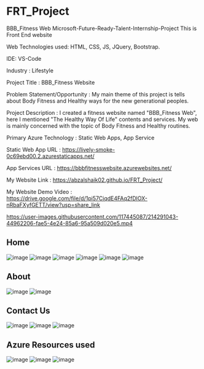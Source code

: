 # FRT_Project
BBB_Fitness Web
Microsoft-Future-Ready-Talent-Internship-Project This is Front End website

Web Technologies used: HTML, CSS, JS, JQuery, Bootstrap.

IDE: VS-Code

Industry : Lifestyle

Project Title : BBB_Fitness Website

Problem Statement/Opportunity : My main theme of this project is tells about Body Fitness and Healthy ways for the new generational peoples.

Project Description : I created a fitness website named "BBB_Fitness Web", here I mentioned "The Healthy Way Of Life" contents and services. My web is mainly concerned with the topic of Body Fitness and Healthy routines.

Primary Azure Technology : Static Web Apps, App Service

Static Web App URL : https://lively-smoke-0c69ebd00.2.azurestaticapps.net/

App Services URL : https://bbbfitnesswebsite.azurewebsites.net/

My Website Link : https://abzalshaik02.github.io/FRT_Project/

My Website Demo Video : https://drive.google.com/file/d/1pi57CiqdE4FAq2fDlOX-nRbaFXyfGETT/view?usp=share_link

https://user-images.githubusercontent.com/117445087/214291043-44962206-fae5-4e24-85a6-95a509d020e5.mp4

 
## Home
![image](https://user-images.githubusercontent.com/117445087/202195582-6b07a1ca-9a13-4a15-8ca8-2b71be92562f.png)
![image](https://user-images.githubusercontent.com/117445087/202195715-78f23d24-17e7-4f15-8420-2c15a676ddd0.png)
![image](https://user-images.githubusercontent.com/117445087/202195807-3f9df559-fcc0-4b69-bd88-5b4f549b531d.png)
![image](https://user-images.githubusercontent.com/117445087/202195913-d3bc4c26-bff8-464d-9b6f-9c73b3dc5079.png)
![image](https://user-images.githubusercontent.com/117445087/202196104-75a3683b-ce6e-49c8-96f7-abe183ad50be.png)
![image](https://user-images.githubusercontent.com/117445087/202196118-b07397ce-a39e-4dd1-aa3c-c86a1596639a.png)

## About
![image](https://user-images.githubusercontent.com/117445087/202196228-9a394236-2e2d-4e2e-9775-df2b347d9acf.png)
![image](https://user-images.githubusercontent.com/117445087/202196296-1e87d8c6-b053-4aa8-9bb3-54b1141f8807.png)

## Contact Us
![image](https://user-images.githubusercontent.com/117445087/202196417-09674e00-8d21-4f88-b8ef-a51a35382195.png)
![image](https://user-images.githubusercontent.com/117445087/202196486-9916244b-ac34-4b05-b9e4-906bd5de7149.png)
![image](https://user-images.githubusercontent.com/117445087/202196560-e0a7ea58-1b8f-48eb-8065-d1d29767fd9c.png)

## Azure Resources used
![image](https://user-images.githubusercontent.com/117445087/214288750-2aa3b87c-b7e6-42fe-b8ea-394c5989701a.png)
![image](https://user-images.githubusercontent.com/117445087/214288853-381fac83-18ba-4484-903a-08629ec4a54c.png)
![image](https://user-images.githubusercontent.com/117445087/214288756-5e04ba0c-4443-49ac-ab46-9f4c5288e0ac.png)


